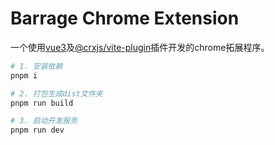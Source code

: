 # Barrage Chrome Extension

一个使用[vue3](https://cn.vuejs.org/)及[@crxjs/vite-plugin](https://github.com/crxjs/chrome-extension-tools)插件开发的chrome拓展程序。

```bash
# 1. 安装依赖
pnpm i

# 2. 打包生成dist文件夹
pnpm run build

# 3. 启动开发服务
pnpm run dev
```
